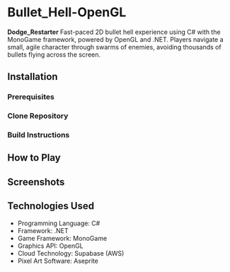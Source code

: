 # Bullet_Hell-OpenGL
**Dodge_Restarter** Fast-paced 2D bullet hell experience using C# with the MonoGame framework, powered by OpenGL and .NET. Players navigate a small, agile character through swarms of enemies, avoiding thousands of bullets flying across the screen.

## Installation
  ### Prerequisites

  ### Clone Repository

  ### Build Instructions

## How to Play

## Screenshots

## Technologies Used
- Programming Language: C#
- Framework: .NET
- Game Framework: MonoGame
- Graphics API: OpenGL
- Cloud Technology: Supabase (AWS)
- Pixel Art Software: Aseprite
